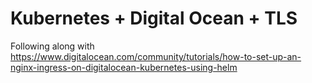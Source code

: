 # Kubernetes + Digital Ocean + TLS

Following along with https://www.digitalocean.com/community/tutorials/how-to-set-up-an-nginx-ingress-on-digitalocean-kubernetes-using-helm
